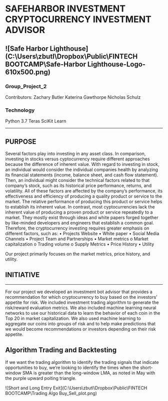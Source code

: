 # SAFEHARBOR INVESTMENT CRYPTOCURRENCY INVESTMENT ADVISOR
![Safe Harbor Lighthouse](C:\Users\zbutl\Dropbox\Public\FINTECH BOOTCAMP\Safe-Harbor Lighthouse-Logo-610x500.png)
---
### Group_Project_2
Contributors:
Zachary Butler
Katerina Gawthorpe
Nicholas Schulz

### Technology
Python 3.7
Teras
SciKit Learn

***
## PURPOSE
Several factors play into investing in any asset class.  In comparison, investing in stocks versus cyptocurrency require different approaches because the difference of inherent value.  With regard to investing in stock, an individual would consider the individual companies health by analyzing its financial statements (income, balance sheet, and cash flow statement).  Then, an individual might consider the technical factors related to that company’s stock, such as its historical price performance, returns, and volatility.  All of these factors are affected by the company’s performance, its effectiveness and efficiency of producing a quality product or service to the market.  The relative performance of producing this product or service helps to establish its inherent value.  In contrast, most cyptocurrencies lack the inherent value of producing a proven product or service repeatedly to a market.  They mostly exist through ideas and white papers forged together by like-minded developers and engineers that establish a common goal.  Therefore, the cryptocurrency investing requires greater emphasis on different factors, such as:
•	Projects Website
•	White paper
•	Social Media Channels
•	Project Team and Partnerships
•	Market metrics
o	Market capitalization
o	Trading volume
o	Supply Metrics
•	Price History
•	Utility

Our project primarily focuses on the market metrics, price history, and utility.

## INITIATIVE
***
For our project we developed an investment bot advisor that provides a recommendation for which cryptocurrency to buy based on the investors’ appetite for risk.  We included investment trading algorithm to generate the risk/reward evaluation metrics.  We also included machine learning neural networks to use our historical data to learn the behavior of each coin in the Top 20 in market capitalization.  We also used machine learning to aggregate our coins into groups of risk and to help make predictions that we would become recommendations or investors depending on their risk appetite.  

## Algorithm Trading and Backtesting
If we want the trading algorithm to identify the trading signals that indicate opportunities to buy, we’re looking to identify the times when the short-window SMA is greater than the long-window LMA, as noted in May with the purple upward poiting triangle.

![Short and Long Entry Exit](C:\Users\zbutl\Dropbox\Public\FINTECH BOOTCAMP\Trading Algo Buy_Sell_plot.png)